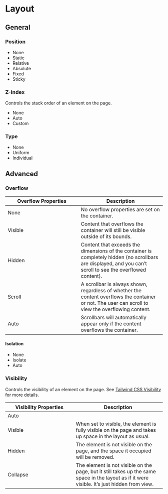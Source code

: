 # Layout



## General

### Position

* None
* Static
* Relative
* Absolute
* Fixed
* Sticky

### Z-Index

Controls the stack order of an element on the page.

* None
* Auto
* Custom

### Type

* None
* Uniform
* Individual

## Advanced

### Overflow

<table><thead><tr><th width="218">Overflow Properties</th><th>Description</th></tr></thead><tbody><tr><td>None</td><td>No overflow properties are set on the container.</td></tr><tr><td>Visible</td><td>Content that overflows the container will still be visible outside of its bounds.</td></tr><tr><td>Hidden</td><td>Content that exceeds the dimensions of the container is completely hidden (no scrollbars are displayed, and you can’t scroll to see the overflowed content).</td></tr><tr><td>Scroll</td><td>A scrollbar is always shown, regardless of whether the content overflows the container or not. The user can scroll to view the overflowing content.</td></tr><tr><td>Auto</td><td>Scrollbars will automatically appear only if the content overflows the container.</td></tr></tbody></table>

#### Isolation

* None
* Isolate
* Auto

### Visibility

Controls the visibility of an element on the page. See [Tailwind CSS Visibility](https://tailwindcss.com/docs/visibility) for more details.

<table><thead><tr><th width="202">Visibility Properties</th><th>Description</th></tr></thead><tbody><tr><td>Auto</td><td></td></tr><tr><td>Visible</td><td>When set to visible, the element is fully visible on the page and takes up space in the layout as usual.</td></tr><tr><td>Hidden</td><td>The element is not visible on the page, and the space it occupied will be removed.</td></tr><tr><td>Collapse</td><td>The element is not visible on the page, but it still takes up the same space in the layout as if it were visible. It’s just hidden from view.</td></tr></tbody></table>

